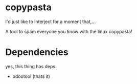 # copypasta
I'd just like to interject for a moment that,...

A tool to spam everyone you know with the linux copypasta!

# Dependencies
yes, this thing has deps:
 - xdootool
(thats it)


